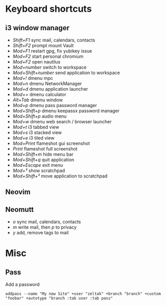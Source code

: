 # Keyboard shortcuts

## i3 window manager

- _Shift+F1_ sync mail, calendars, contacts
- _Shift+F2_ prompt mount Vault
- _Mod+F1_ restart gpg, fix yubikey issue
- _Mod+F2_ start personal chromium
- _Mod+F2_ open nautilus
- _Mod+number_ switch to workspace
- _Mod+Shift+number_ send application to workspace
- _Mod+!_ dmenu mpc
- _Mod+n_ dmenu NetworkManager
- _Mod+d_ dmenu application launcher
- _Mod+=_ dmenu calculator
- _Alt+Tab_ dmenu window
- _Mod+p_ dmenu pass password manager
- _Mod+Shift+p_ dmenu keepassx password manager
- _Mod+Shift+p_ audio menu
- _Mod+w_ dmenu web search / browser launcher
- _Mod+t_ i3 tabbed view
- _Mod+s_ i3 stacked view
- _Mod+e_ i3 tiled view
- _Mod+Print_ flameshot gui screenshot
- _Print_ flameshot full screenshot
- _Mod+Shift+m_ hide menu bar
- _Mod+Shift+q_ quit application
- _Mod+Escape_ exit menu
- _Mod+²_ show scratchpad
- _Mod+Shift+²_ move application to scratchpad

## Neovim

## Neomutt

- _o_ sync mail, calendars, contacts
- _m_ write mail, then _p_ to privacy
- _y_ add, remove tags to mail

# Misc

## Pass

Add a password

`addpass --name "My new Site" +user "zeltak" +branch "branch" +custom "foobar" +autotype "branch :tab user :tab pass"`
